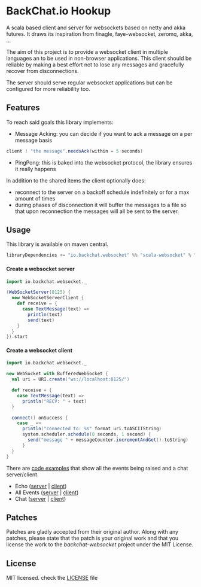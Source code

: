 # BackChat.io Hookup

A scala based client and server for websockets based on netty and akka futures.
It draws its inspiration from finagle, faye-websocket, zeromq, akka, ...

The aim of this project is to provide a websocket client in multiple languages an to be used in non-browser applications.
This client should be reliable by making a best effort not to lose any messages and gracefully recover from disconnections.

The server should serve regular websocket applications but can be configured for more reliability too.

## Features
To reach said goals this library implements:

* Message Acking: you can decide if you want to ack a message on a per message basis

```scala
client ! "the message".needsAck(within = 5 seconds)
```

* PingPong: this is baked into the websocket protocol, the library ensures it really happens

In addition to the shared items the client optionally does:

* reconnect to the server on a backoff schedule indefinitely or for a max amount of times
* during phases of disconnection it will buffer the messages to a file so that upon reconnection the messages will all be sent to the server.

## Usage

This library is available on maven central.

```scala
libraryDependencies += "io.backchat.websocket" %% "scala-websocket" % "0.1.0"
```

#### Create a websocket server

```scala
import io.backchat.websocket._

(WebSocketServer(8125) {
  new WebSocketServerClient {
    def receive = {
      case TextMessage(text) =>
        println(text)
        send(text)
    }
  }
}).start
```

#### Create a websocket client

```scala
import io.backchat.websocket._

new WebSocket with BufferedWebSocket {
  val uri = URI.create("ws://localhost:8125/")

  def receive = {
    case TextMessage(text) =>
      println("RECV: " + text)
  }

  connect() onSuccess {
    case _ =>
      println("connected to: %s" format uri.toASCIIString)
      system.scheduler.schedule(0 seconds, 1 second) {
        send("message " + messageCounter.incrementAndGet().toString)
      }
  }
}
```

There are [code examples](https://github.com/mojolly/backchat-websocket/tree/master/src/main/scala/io/backchat/websocket/examples) that show all the events being raised and a chat server/client.

* Echo ([server](https://github.com/mojolly/backchat-websocket/blob/master/src/main/scala/io/backchat/websocket/examples/PrintingEchoServer.scala) | [client](https://github.com/mojolly/backchat-websocket/blob/master/src/main/scala/io/backchat/websocket/examples/PrintingEchoClient.scala))
* All Events ([server](https://github.com/mojolly/backchat-websocket/blob/master/src/main/scala/io/backchat/websocket/examples/PrintAllEventsServer.scala) | [client](https://github.com/mojolly/backchat-websocket/blob/master/src/main/scala/io/backchat/websocket/examples/PrintAllEventsClient.scala))
* Chat ([server](https://github.com/mojolly/backchat-websocket/blob/master/src/main/scala/io/backchat/websocket/examples/ChatServer.scala) | [client](https://github.com/mojolly/backchat-websocket/blob/master/src/main/scala/io/backchat/websocket/examples/ChatClient.scala))

## Patches
Patches are gladly accepted from their original author. Along with any patches, please state that the patch is your original work and that you license the work to the *backchat-websocket* project under the MIT License.

## License
MIT licensed. check the [LICENSE](https://github.com/mojolly/backchat-websocket/blob/master/LICENSE) file

